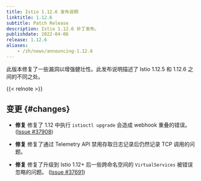 ```yaml
---
title: Istio 1.12.6 发布说明
linktitle: 1.12.6
subtitle: Patch Release
description: Istio 1.12.6 补丁发布。
publishdate: 2022-04-06
release: 1.12.6
aliases:
    - /zh/news/announcing-1.12.6
---
```


此版本修复了一些漏洞以增强健壮性。此发布说明描述了 Istio 1.12.5 和 1.12.6 之间的不同之处。

{{< relnote >}}

## 变更 {#changes}

- **修复** 修复了 1.12 中执行 `istioctl upgrade` 会造成 webhook 重叠的错误。
  ([Issue #37908](https://github.com/istio/istio/issues/37908))

- **修复** 修复了通过 Telemetry API 禁用存取日志记录后仍然记录 TCP 调用的问题。

- **修复** 修复了升级到 Istio 1.12+ 后一些跨命名空间的 `VirtualServices` 被错误忽略的问题。
  ([Issue #37691](https://github.com/istio/istio/issues/37691))

